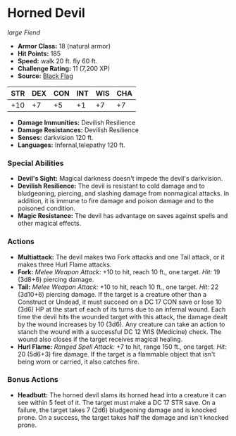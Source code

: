 # Horned Devil

*large* *Fiend*

- **Armor Class:** 18 (natural armor)
- **Hit Points:** 185 
- **Speed:** walk 20 ft. fly 60 ft.
- **Challenge Rating:** 11 (7,200 XP)
- **Source:** [Black Flag](https://koboldpress.com/kpstore/product/tovrpg-pg-mv/)

| STR | DEX | CON | INT | WIS | CHA |
| --- | --- | --- | --- | --- | --- |
| +10 | +7 | +5 | +1 | +7 | +7 |

- **Damage Immunities:** Devilish Resilience
- **Damage Resistances:** Devilish Resilience
- **Senses:** darkvision 120 ft.
- **Languages:** Infernal,telepathy 120 ft.

### Special Abilities

- **Devil's Sight:** Magical darkness doesn't impede the devil's darkvision.
- **Devilish Resilience:** The devil is resistant to cold damage and to bludgeoning, piercing, and slashing damage from nonmagical attacks. In addition, it is immune to fire damage and poison damage and to the poisoned condition.
- **Magic Resistance:** The devil has advantage on saves against spells and other magical effects.

### Actions

- **Multiattack:** The devil makes two Fork attacks and one Tail attack, or it makes three Hurl Flame attacks.
- **Fork:** _Melee Weapon Attack:_ +10 to hit, reach 10 ft., one target. _Hit:_ 19 (3d8+6) piercing damage.
- **Tail:** _Melee Weapon Attack:_ +10 to hit, reach 10 ft., one target. _Hit:_ 22 (3d10+6) piercing damage. If the target is a creature other than a Construct or Undead, it must succeed on a DC 17 CON save or lose 10 (3d6) HP at the start of each of its turns due to an infernal wound. Each time the devil hits the wounded target with this attack, the damage dealt by the wound increases by 10 (3d6). Any creature can take an action to stanch the wound with a successful DC 12 WIS (Medicine) check. The wound also closes if the target receives magical healing.
- **Hurl Flame:** _Ranged Spell Attack:_ +7 to hit, range 150 ft., one target. _Hit:_ 20 (5d6+3) fire damage. If the target is a flammable object that isn't being worn or carried, it also catches fire.

### Bonus Actions

- **Headbutt:** The horned devil slams its horned head into a creature it can see within 5 feet of it. The target must make a DC 17 STR save. On a failure, the target takes 7 (2d6) bludgeoning damage and is knocked prone. On a success, the target takes half the damage and isn't knocked prone.
